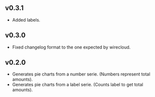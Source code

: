 ## v0.3.1

- Added labels.

## v0.3.0

- Fixed changelog format to the one expected by wirecloud.

## v0.2.0

- Generates pie charts from a number serie. (Numbers represent total amounts).
- Generates pie charts from a label serie. (Counts label to get total amounts).
